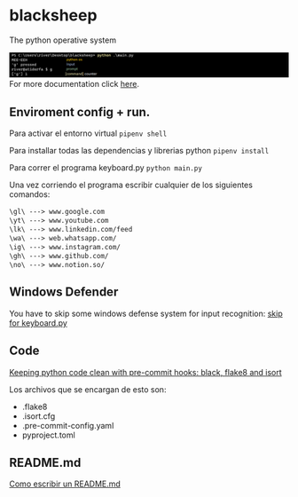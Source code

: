 # blacksheep

The python operative system

![os_blackshep](https://github.com/atidorfa/blacksheep/blob/master/os_blackshep.png)
For more documentation click [here]([https://github.com/atidorfa/blacksheep](https://www.notion.so/Blacksheep-4e1e36b206b643c7bacf8ba1b90fe299)).

## Enviroment config + run.

Para activar el entorno virtual ```pipenv shell```

Para installar todas las dependencias y librerias python ```pipenv install```

Para correr el programa keyboard.py ```python main.py```

Una vez corriendo el programa escribir cualquier de los siguientes comandos:
```
\gl\ ---> www.google.com
\yt\ ---> www.youtube.com
\lk\ ---> www.linkedin.com/feed
\wa\ ---> web.whatsapp.com/
\ig\ ---> www.instagram.com/
\gh\ ---> www.github.com/
\no\ ---> www.notion.so/
```

## Windows Defender
You have to skip some windows defense system for input recognition: [skip for keyboard.py](https://support.microsoft.com/en-us/windows/add-an-exclusion-to-windows-security-811816c0-4dfd-af4a-47e4-c301afe13b26#:~:text=Go%20to%20Start%20%3E%20Settings%20%3E%20Update,%2C%20file%20types%2C%20or%20process.)


## Code
[Keeping python code clean with pre-commit hooks: black, flake8 and isort](https://rohitgupta.xyz/blog/keeping-python-code-clean-with-pre-commit-hooks-black-flake8-and-isort/)

Los archivos que se encargan de esto son:
- .flake8
- .isort.cfg
- .pre-commit-config.yaml
- pyproject.toml

## README.md
[Como escribir un README.md](https://docs.github.com/en/get-started/writing-on-github/getting-started-with-writing-and-formatting-on-github/basic-writing-and-formatting-syntax)
